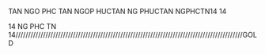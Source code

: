 TAN NGO PHC TAN NGOP HUCTAN NG PHUCTAN NGPHCTN14
14

14
NG PHC TN 14///////////////////////////////////////////////////////////////////////////////////////////GOLD
